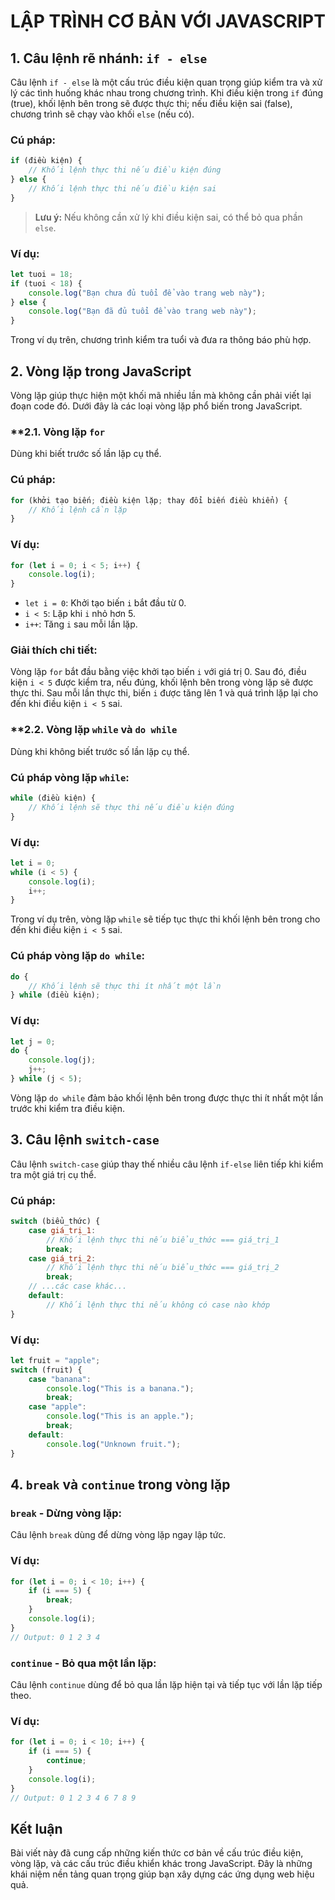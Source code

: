 # LẬP TRÌNH CƠ BẢN VỚI JAVASCRIPT

## 1. Câu lệnh rẽ nhánh: `if - else`
Câu lệnh `if - else` là một cấu trúc điều kiện quan trọng giúp kiểm tra và xử lý các tình huống khác nhau trong chương trình. Khi điều kiện trong `if` đúng (true), khối lệnh bên trong sẽ được thực thi; nếu điều kiện sai (false), chương trình sẽ chạy vào khối `else` (nếu có).

### **Cú pháp:**
```javascript
if (điều kiện) {
    // Khối lệnh thực thi nếu điều kiện đúng
} else {
    // Khối lệnh thực thi nếu điều kiện sai
}
```

> **Lưu ý:** Nếu không cần xử lý khi điều kiện sai, có thể bỏ qua phần `else`.

### **Ví dụ:**
```javascript
let tuoi = 18;
if (tuoi < 18) {
    console.log("Bạn chưa đủ tuổi để vào trang web này");
} else {
    console.log("Bạn đã đủ tuổi để vào trang web này");
}
```
Trong ví dụ trên, chương trình kiểm tra tuổi và đưa ra thông báo phù hợp.

## 2. Vòng lặp trong JavaScript
Vòng lặp giúp thực hiện một khối mã nhiều lần mà không cần phải viết lại đoạn code đó. Dưới đây là các loại vòng lặp phổ biến trong JavaScript.

### **2.1. Vòng lặp `for`
Dùng khi biết trước số lần lặp cụ thể.

### **Cú pháp:**
```javascript
for (khởi tạo biến; điều kiện lặp; thay đổi biến điều khiển) {
    // Khối lệnh cần lặp
}
```

### **Ví dụ:**
```javascript
for (let i = 0; i < 5; i++) {
    console.log(i);
}
```
- `let i = 0`: Khởi tạo biến `i` bắt đầu từ 0.
- `i < 5`: Lặp khi `i` nhỏ hơn 5.
- `i++`: Tăng `i` sau mỗi lần lặp.

### **Giải thích chi tiết:**
Vòng lặp `for` bắt đầu bằng việc khởi tạo biến `i` với giá trị 0. Sau đó, điều kiện `i < 5` được kiểm tra, nếu đúng, khối lệnh bên trong vòng lặp sẽ được thực thi. Sau mỗi lần thực thi, biến `i` được tăng lên 1 và quá trình lặp lại cho đến khi điều kiện `i < 5` sai.

### **2.2. Vòng lặp `while` và `do while`
Dùng khi không biết trước số lần lặp cụ thể.

### **Cú pháp vòng lặp `while`:**
```javascript
while (điều kiện) {
    // Khối lệnh sẽ thực thi nếu điều kiện đúng
}
```

### **Ví dụ:**
```javascript
let i = 0;
while (i < 5) {
    console.log(i);
    i++;
}
```
Trong ví dụ trên, vòng lặp `while` sẽ tiếp tục thực thi khối lệnh bên trong cho đến khi điều kiện `i < 5` sai.

### **Cú pháp vòng lặp `do while`:**
```javascript
do {
    // Khối lệnh sẽ thực thi ít nhất một lần
} while (điều kiện);
```

### **Ví dụ:**
```javascript
let j = 0;
do {
    console.log(j);
    j++;
} while (j < 5);
```
Vòng lặp `do while` đảm bảo khối lệnh bên trong được thực thi ít nhất một lần trước khi kiểm tra điều kiện.

## 3. Câu lệnh `switch-case`
Câu lệnh `switch-case` giúp thay thế nhiều câu lệnh `if-else` liên tiếp khi kiểm tra một giá trị cụ thể.

### **Cú pháp:**
```javascript
switch (biểu_thức) {
    case giá_trị_1:
        // Khối lệnh thực thi nếu biểu_thức === giá_trị_1
        break;
    case giá_trị_2:
        // Khối lệnh thực thi nếu biểu_thức === giá_trị_2
        break;
    // ...các case khác...
    default:
        // Khối lệnh thực thi nếu không có case nào khớp
}
```

### **Ví dụ:**
```javascript
let fruit = "apple";
switch (fruit) {
    case "banana":
        console.log("This is a banana.");
        break;
    case "apple":
        console.log("This is an apple.");
        break;
    default:
        console.log("Unknown fruit.");
}
```

## 4. `break` và `continue` trong vòng lặp
### **`break` - Dừng vòng lặp:**
Câu lệnh `break` dùng để dừng vòng lặp ngay lập tức.

### **Ví dụ:**
```javascript
for (let i = 0; i < 10; i++) {
    if (i === 5) {
        break;
    }
    console.log(i);
}
// Output: 0 1 2 3 4
```

### **`continue` - Bỏ qua một lần lặp:**
Câu lệnh `continue` dùng để bỏ qua lần lặp hiện tại và tiếp tục với lần lặp tiếp theo.

### **Ví dụ:**
```javascript
for (let i = 0; i < 10; i++) {
    if (i === 5) {
        continue;
    }
    console.log(i);
}
// Output: 0 1 2 3 4 6 7 8 9
```

## **Kết luận**
Bài viết này đã cung cấp những kiến thức cơ bản về cấu trúc điều kiện, vòng lặp, và các cấu trúc điều khiển khác trong JavaScript. Đây là những khái niệm nền tảng quan trọng giúp bạn xây dựng các ứng dụng web hiệu quả.